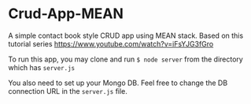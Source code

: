 # Crud-App-MEAN
A simple contact book style CRUD app using MEAN stack. Based on this tutorial series https://www.youtube.com/watch?v=iFsYJG3fGro

To run this app, you may clone and run `$ node server` from the directory which has `server.js`

You also need to set up your Mongo DB. Feel free to change the DB connection URL in the `server.js` file.
